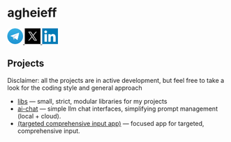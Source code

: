 # agheieff

<div id="badges">
  <a href="https://t.me/agheieff">
    <img src="telegram.webp" width="36" alt="Telegram"/>
  </a>
  <a href="https://x.com/agheieff_">
    <img src="x.webp" width="36" alt="X"/>
  </a>
  <a href="https://www.linkedin.com/in/agheieff/">
    <img src="li.webp" width="36" alt="LinkedIn"/>
  </a>
</div>

## Projects

Disclaimer: all the projects are in active development, but feel free to take a look for the coding style and general approach

- [libs](https://github.com/agheieff/libs) — small, strict, modular libraries for my projects
- [ai-chat](https://github.com/agheieff/ai-chat) — simple llm chat interfaces, simplifying prompt management (local + cloud).
- [(targeted comprehensive input app)](https://github.com/agheieff/Lang) — focused app for targeted, comprehensive input.
